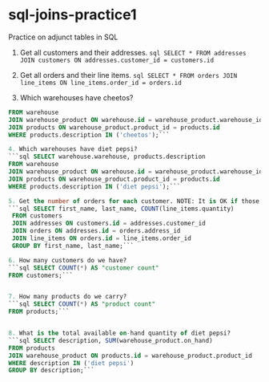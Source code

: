 # sql-joins-practice1
Practice on adjunct tables in SQL

1. Get all customers and their addresses.
 ```sql SELECT * FROM addresses JOIN customers ON addresses.customer_id = customers.id```

2. Get all orders and their line items.
 ```sql SELECT * FROM orders JOIN line_items ON line_items.order_id = orders.id```

3. Which warehouses have cheetos?
 ```sql SELECT warehouse.warehouse, products.description
 FROM warehouse
 JOIN warehouse_product ON warehouse.id = warehouse_product.warehouse_id
 JOIN products ON warehouse_product.product_id = products.id
 WHERE products.description IN ('cheetos');```

4. Which warehouses have diet pepsi?
```sql SELECT warehouse.warehouse, products.description
FROM warehouse
JOIN warehouse_product ON warehouse.id = warehouse_product.warehouse_id
JOIN products ON warehouse_product.product_id = products.id
WHERE products.description IN ('diet pepsi');```

5. Get the number of orders for each customer. NOTE: It is OK if those without orders are not included in results.
```sql SELECT first_name, last_name, COUNT(line_items.quantity)
  FROM customers
  JOIN addresses ON customers.id = addresses.customer_id
  JOIN orders ON addresses.id = orders.address_id
  JOIN line_items ON orders.id = line_items.order_id
  GROUP BY first_name, last_name;```

6. How many customers do we have?
```sql SELECT COUNT(*) AS "customer count"
FROM customers;```

 
7. How many products do we carry?
```sql SELECT COUNT(*) AS "product count"
FROM products;```


8. What is the total available on-hand quantity of diet pepsi?
```sql SELECT description, SUM(warehouse_product.on_hand)
FROM products
JOIN warehouse_product ON products.id = warehouse_product.product_id
WHERE description IN ('diet pepsi')
GROUP BY description;``` 

